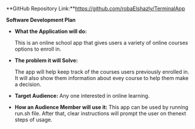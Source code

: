 **GitHub Repository Link:**https://github.com/robaElshazly/TerminalApp

**Software Development Plan**

- **What the Application will do:**

  This is an online school app that gives users a variety of online courses options to enroll in.
- **The problem it will Solve:**

  The app will help keep track of the courses users previously enrolled in.
  It will also show them information about evey course to help them make a decision.
- **Target Audience:**
Any one interested in online learning.
- **How an Audience Member will use it:**
This app can be used by running run.sh file. After that, clear instructions will prompt the user on thenext steps of usage. 